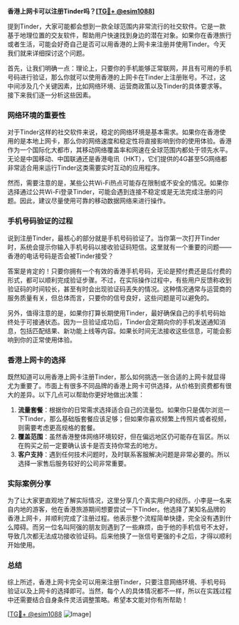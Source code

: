 **香港上网卡可以注册Tinder吗？[[TG💪+ @esim1088](https://t.me/s/esim1088)]**

提到Tinder，大家可能都会想到一款全球范围内非常流行的社交软件。它是一款基于地理位置的交友软件，帮助用户快速找到身边的潜在对象。如果你在香港旅行或者生活，可能会好奇自己是否可以用香港的上网卡来注册并使用Tinder。今天我们就来详细探讨这个问题。

首先，让我们明确一点：理论上，只要你的手机能够正常联网，并且有可用的手机号码进行验证，那么你就可以使用香港的上网卡在Tinder上注册账号。不过，这中间涉及几个关键因素，比如网络环境、运营商政策以及Tinder的具体要求等。接下来我们逐一分析这些因素。

### 网络环境的重要性

对于Tinder这样的社交软件来说，稳定的网络环境是基本需求。如果你在香港使用的是本地上网卡，那么你的网络速度和稳定性将直接影响到你的使用体验。香港作为一个国际化大都市，其移动网络覆盖率和网速在全球范围内都处于领先水平。无论是中国移动、中国联通还是香港电讯（HKT），它们提供的4G甚至5G网络都非常适合用来运行Tinder这类需要实时互动的应用程序。

然而，需要注意的是，某些公共Wi-Fi热点可能存在限制或不安全的情况。如果你选择通过公共Wi-Fi登录Tinder，可能会遇到连接不稳定或是无法完成注册的问题。因此，建议尽量使用可靠的移动数据网络来进行操作。

### 手机号码验证的过程

说到注册Tinder，最核心的部分就是手机号码验证了。当你第一次打开Tinder时，系统会提示你输入手机号码以接收验证码短信。这里就有一个重要的问题——香港的电话号码是否会被Tinder接受？

答案是肯定的！只要你拥有一个有效的香港手机号码，无论是预付费还是后付费的形式，都可以顺利完成验证步骤。不过，在实际操作过程中，有些用户反馈称收到验证码的时间较长，甚至有时会出现验证码丢失的情况。这种情况通常与运营商的服务质量有关，但总体而言，只要你的信号良好，这些问题是可以避免的。

另外，值得注意的是，如果你打算长期使用Tinder，最好确保自己的手机号码始终处于可接通状态。因为一旦验证成功后，Tinder会定期向你的手机发送通知消息，包括匹配结果、新功能上线等内容。如果长时间无法接收这些信息，可能会影响到你的正常使用体验。

### 香港上网卡的选择

既然知道可以用香港上网卡注册Tinder，那么如何挑选一张合适的上网卡就显得尤为重要了。市面上有很多不同品牌的香港上网卡可供选择，从价格到资费都有很大的差异。以下几点可以帮助你更好地做出决策：

1. **流量套餐**：根据你的日常需求选择适合自己的流量包。如果你只是偶尔浏览一下Tinder，那么基础版套餐应该足够；但如果你喜欢频繁上传照片或者视频，则需要考虑更高规格的套餐。
2. **覆盖范围**：虽然香港整体网络环境较好，但在偏远地区仍可能存在盲区。所以在购买之前一定要确认该卡是否支持你常去的地方。
3. **客户支持**：遇到任何技术问题时，及时联系客服解决问题是非常必要的。所以选择一家售后服务较好的公司非常重要。

### 实际案例分享

为了让大家更直观地了解实际情况，这里分享几个真实用户的经历。小李是一名来自内地的游客，他在香港旅游期间想要尝试一下Tinder。他选择了某知名品牌的香港上网卡，并顺利完成了注册过程。他表示整个流程简单快捷，完全没有遇到什么障碍。而另一位名叫阿强的朋友则遇到了一些麻烦，由于他的手机信号不太好，导致几次都无法成功接收验证码。后来他换了一张信号更强的卡之后，才得以顺利开始使用。

### 总结

综上所述，香港上网卡完全可以用来注册Tinder，只要注意网络环境、手机号码验证以及上网卡的选择即可。当然，每个人的具体情况都不一样，所以在实践过程中还需要结合自身条件灵活调整策略。希望本文能对你有所帮助！

[[TG💪+ @esim1088](https://t.me/s/esim1088) ![Image](https://i.postimg.cc/4NQfJmqS/Snipaste-2025-05-13-00-14-12.png)]